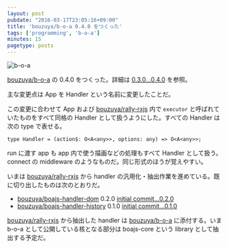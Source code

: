 ```yaml
---
layout: post
pubdate: "2016-03-17T23:05:16+09:00"
title: 'bouzuya/b-o-a 0.4.0 をつくった'
tags: ['programming', 'b-o-a']
minutes: 15
pagetype: posts
---
```

![b-o-a](https://cloud.githubusercontent.com/assets/1221346/13554535/a97537aa-e3ed-11e5-8897-480f0c76c9c5.png)

[bouzuya/b-o-a][] の 0.4.0 をつくった。詳細は [0.3.0...0.4.0](https://github.com/bouzuya/b-o-a/compare/0.3.0...0.4.0) を参照。

主な変更点は App を Handler という名前に変更したことだ。

この変更に合わせて App および [bouzuya/rally-rxjs][] 内で `executor` と呼ばれていたものをすべて同格の Handler として扱うようにした。すべての Handler は次の type で表せる。

`type Handler = (action$: O<A<any>>, options: any) => O<A<any>>;`

run に渡す app も app 内で使う描画などの処理もすべて Handler として扱う。connect の middleware のようなものだ。同じ形式のほうが覚えやすい。

いまは [bouzuya/rally-rxjs][] から handler の汎用化・抽出作業を進めている。既に切り出したものは次のとおりだ。

- [bouzuya/boajs-handler-dom][] 0.2.0 [initial commit...0.2.0](https://github.com/bouzuya/boajs-handler-dom/compare/42dc05c1faa63f754efe696396ace7f09a8b4faf...0.2.0)
- [bouzuya/boajs-handler-history][] 0.1.0 [initial commit...0.1.0](https://github.com/bouzuya/boajs-handler-history/compare/40689e9ca1f08b9c5d02ffb4ddcba4e8e89bb830...0.1.0)

[bouzuya/rally-rxjs][] から抽出した handler は [bouzuya/b-o-a][] に添付する。いま b-o-a として公開している核となる部分は boajs-core という library として抽出する予定だ。

[bouzuya/b-o-a]: https://github.com/bouzuya/b-o-a
[bouzuya/boajs-handler-dom]: https://github.com/bouzuya/boajs-handler-dom
[bouzuya/boajs-handler-history]: https://github.com/bouzuya/boajs-handler-history
[bouzuya/rally-rxjs]: https://github.com/bouzuya/rally-rxjs
